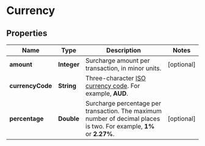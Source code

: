 

# Currency


## Properties

Name | Type | Description | Notes
------------ | ------------- | ------------- | -------------
**amount** | **Integer** | Surcharge amount per transaction, in minor units. |  [optional]
**currencyCode** | **String** | Three-character [ISO currency code](https://docs.adyen.com/development-resources/currency-codes). For example, **AUD**. | 
**percentage** | **Double** | Surcharge percentage per transaction. The maximum number of decimal places is two. For example, **1%** or **2.27%**. |  [optional]



